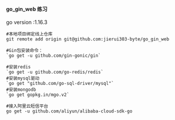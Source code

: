 #### go_gin_web 练习
go version :1.16.3

~~~~
#本地项目绑定线上仓库
git remote add origin git@github.com:jierui303-byte/go_gin_web
~~~~

~~~~
#Gin包安装命令：
`go get -u github.com/gin-gonic/gin`
~~~~


~~~~
#安装redis
`go get -u github.com/go-redis/redis`
#安装mysql驱动
`go get "github.com/go-sql-driver/mysql"`
#安装mongodb
`go get gopkg.in/mgo.v2`
~~~~

~~~~
#接入阿里云短信平台
go get -u github.com/aliyun/alibaba-cloud-sdk-go
~~~~


